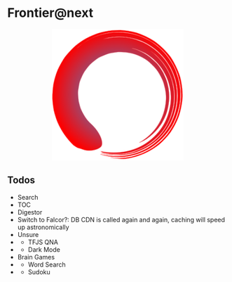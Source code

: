 # Frontier@next

<div align="center">
    <img width="300px" src="./public/icons/frontier.svg"/>
</div>

## Todos
- Search
- TOC
- Digestor
- Switch to Falcor?: DB CDN is called again and again, caching will speed up astronomically
- Unsure
- - TFJS QNA
- - Dark Mode
- Brain Games
- - Word Search
- - Sudoku

<!-- https://www.weather.gov/documentation/services-web-api -->